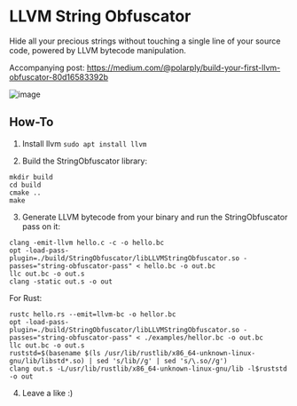 # LLVM String Obfuscator
Hide all your precious strings without touching a single line of your source code, powered by LLVM bytecode manipulation.

Accompanying post: https://medium.com/@polarply/build-your-first-llvm-obfuscator-80d16583392b

![image](https://github.com/tsarpaul/llvm-string-obfuscator/blob/master/image.png)

## How-To
1. Install llvm
```sudo apt install llvm```

2. Build the StringObfuscator library:
```
mkdir build
cd build
cmake ..
make
```

3. Generate LLVM bytecode from your binary and run the StringObfuscator pass on it:
```
clang -emit-llvm hello.c -c -o hello.bc
opt -load-pass-plugin=./build/StringObfuscator/libLLVMStringObfuscator.so -passes="string-obfuscator-pass" < hello.bc -o out.bc
llc out.bc -o out.s
clang -static out.s -o out
```

For Rust:
```
rustc hello.rs --emit=llvm-bc -o hellor.bc
opt -load-pass-plugin=./build/StringObfuscator/libLLVMStringObfuscator.so -passes="string-obfuscator-pass" < ./examples/hellor.bc -o out.bc
llc out.bc -o out.s
ruststd=$(basename $(ls /usr/lib/rustlib/x86_64-unknown-linux-gnu/lib/libstd*.so) | sed 's/lib//g' | sed 's/\.so//g')
clang out.s -L/usr/lib/rustlib/x86_64-unknown-linux-gnu/lib -l$ruststd -o out
```
4. Leave a like :)

